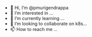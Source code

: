 - 👋 Hi, I’m @pmurigendrappa
- 👀 I’m interested in ...
- 🌱 I’m currently learning ...
- 💞️ I’m looking to collaborate on k8s...
- 📫 How to reach me ...

<!---
pmurigendrappa/pmurigendrappa is a ✨ special ✨ repository because its `README.md` (this file) appears on your GitHub profile.
You can click the Preview link to take a look at your changes.
--->
